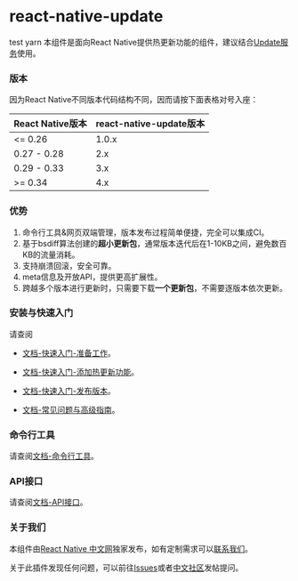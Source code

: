 # react-native-update
test yarn
本组件是面向React Native提供热更新功能的组件，建议结合[Update服务](http://update.reactnative.cn/)使用。

### 版本

因为React Native不同版本代码结构不同，因而请按下面表格对号入座：

React Native版本  | react-native-update版本
------------- | -------------
<= 0.26       |   1.0.x
0.27 - 0.28   |   2.x
0.29 - 0.33   |   3.x
>= 0.34       |   4.x


### 优势

1. 命令行工具&网页双端管理，版本发布过程简单便捷，完全可以集成CI。
2. 基于bsdiff算法创建的**超小更新包**，通常版本迭代后在1-10KB之间，避免数百KB的流量消耗。
3. 支持崩溃回滚，安全可靠。
4. meta信息及开放API，提供更高扩展性。
5. 跨越多个版本进行更新时，只需要下载**一个更新包**，不需要逐版本依次更新。

### 安装与快速入门

请查阅

* [文档-快速入门-准备工作](docs/guide.md)。

* [文档-快速入门-添加热更新功能](docs/guide2.md)。

* [文档-快速入门-发布版本](docs/guide3.md)。

* [文档-常见问题与高级指南](docs/faq_advance.md)。 

### 命令行工具

请查阅[文档-命令行工具](docs/cli.md)。

### API接口

请查阅[文档-API接口](docs/api.md)。

### 关于我们

本组件由[React Native 中文网](http://reactnative.cn/)独家发布，如有定制需求可以[联系我们](http://reactnative.cn/about.html#content)。

关于此插件发现任何问题，可以前往[Issues](https://github.com/reactnativecn/react-native-pushy/issues)或者[中文社区](http://bbs.reactnative.cn/category/7)发帖提问。
